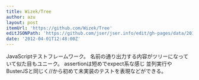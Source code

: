```yaml
---
title: Wizek/Tree
author: azu
layout: post
itemUrl: 'https://github.com/Wizek/Tree'
editJSONPath: 'https://github.com/jser/jser.info/edit/gh-pages/data/2012/04/index.json'
date: '2012-04-01T12:48:00Z'
---
```

JavaScriptテストフレームワーク。
名前の通り出力する内容がツリーになっていて似た目もユニーク。
assertionは短めでexpect系な感じ
並列実行やBusterJSと同じく//から初めて未実装のテストを表現などができる。
